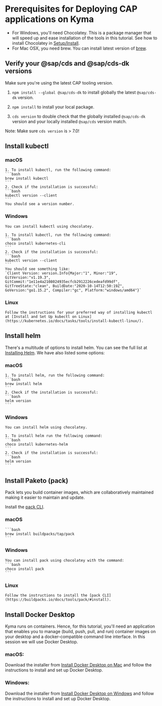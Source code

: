 # Prerequisites for Deploying CAP applications on Kyma
 - For Windows, you'll need Chocolatey. This is a package manager that will speed up and ease installation of the tools in this tutorial. See how to install Chocolatey in [Setup/Install](https://docs.chocolatey.org/en-us/choco/setup).
 - For Mac OSX, you need brew. You can install latest version of [brew](https://brew.sh/).

## Verify your @sap/cds and @sap/cds-dk versions

Make sure you're using the latest CAP tooling version.

1. `npm install --global @sap/cds-dk` to install globally the latest `@sap/cds-dk` version.

1. `npm install` to install your local package.

2. `cds version` to double check that the globally installed `@sap/cds-dk` version and your locally installed `@sap/cds` version match.

Note: Make sure `cds version` is > 7.0!

## Install kubectl

### macOS
    1. To install kubectl, run the following command:
    ```bash
    brew install kubectl
    ```
    2. Check if the installation is successful:
    ```bash
    kubectl version --client
    ```
    You should see a version number.
### Windows
    You can install kubectl using chocolatey.

    1. To install kubectl, run the following command:
    ```bash
    choco install kubernetes-cli
    ```
    2. Check if the installation is successful:
    ```bash
    kubectl version --client
    ```
    You should see something like:
    `Client Version: version.Info{Major:"1", Minor:"19", GitVersion:"v1.19.3", GitCommit:"1e11e4a2108024935ecfcb2912226cedeafd99df", GitTreeState:"clean", BuildDate:"2020-10-14T12:50:19Z", GoVersion:"go1.15.2", Compiler:"gc", Platform:"windows/amd64"}`

### Linux
    Follow the instructions for your preferred way of installing kubectl at [Install and Set Up kubectl on Linux](https://kubernetes.io/docs/tasks/tools/install-kubectl-linux/).
## Install helm

There's a multitude of options to install helm. You can see the full list at [Installing Helm](https://helm.sh/docs/intro/install/). We have also listed some options:

### macOS
    1. To install helm, run the following command:
    ```bash
    brew install helm
    ```
    2. Check if the installation is successful:
    ```bash
    helm version
    ```
### Windows
    You can install helm using chocolatey.

    1. To install helm run the following command:
    ```bash
    choco install kubernetes-helm
    ```
    2. Check if the installation is successful:
    ```bash
    helm version
    ```

## Install Paketo (pack)

Pack lets you build container images, which are collaboratively maintained making it easier to maintain and update.

Install the [pack CLI](https://buildpacks.io/docs/tools/pack/#install).

### macOS
    ```bash
    brew install buildpacks/tap/pack
    ```
### Windows
    You can install pack using chocolatey with the command:
    ```bash
    choco install pack
    ```
### Linux
    Follow the instructions to install the [pack CLI](https://buildpacks.io/docs/tools/pack/#install).


## Install Docker Desktop

Kyma runs on containers. Hence, for this tutorial, you'll need an application that enables you to manage (build, push, pull, and run) container images on your desktop and a docker-compatible command line interface. In this session we will use Docker Desktop.
### macOS:
 Download the installer from [Install Docker Desktop on Mac](https://docs.docker.com/desktop/mac/install/) and follow the instructions to install and set up Docker Desktop.

### Windows:
 Download the installer from [Install Docker Desktop on Windows](https://docs.docker.com/desktop/windows/install/) and follow the instructions to install and set up Docker Desktop.




